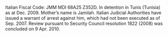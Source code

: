  Italian Fiscal Code: JMM MDI 68A25 Z352D. In detention in Tunis (Tunisia) as 
at Dec. 2009. Mother’s name is Jamilah. Italian Judicial Authorities have 
issued a warrant of arrest against him, which had not been executed as of Sep. 
2007. Review pursuant to Security Council resolution 1822 (2008) was concluded 
on 9 Apr. 2010. 

